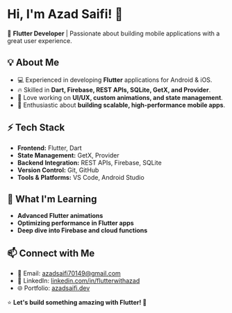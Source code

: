 # Hi, I'm Azad Saifi! 👋

🚀 **Flutter Developer** | Passionate about building mobile applications with a great user experience.

## 💡 About Me
- 💻 Experienced in developing **Flutter** applications for Android & iOS.
- 🔥 Skilled in **Dart, Firebase, REST APIs, SQLite, GetX, and Provider**.
- 📱 Love working on **UI/UX, custom animations, and state management**.
- 🎯 Enthusiastic about **building scalable, high-performance mobile apps**.

## ⚡ Tech Stack
- **Frontend:** Flutter, Dart  
- **State Management:** GetX, Provider  
- **Backend Integration:** REST APIs, Firebase, SQLite  
- **Version Control:** Git, GitHub  
- **Tools & Platforms:** VS Code, Android Studio  

## 🌱 What I'm Learning
- **Advanced Flutter animations**  
- **Optimizing performance in Flutter apps**  
- **Deep dive into Firebase and cloud functions**  

## 📫 Connect with Me
- 📩 Email: azadsaifi70149@gmail.com  
- 💼 LinkedIn: [linkedin.com/in/flutterwithazad](https://www.linkedin.com/in/flutterwithazad/)  
- 🌐 Portfolio: [azadsaifi.dev](#)  

⭐ **Let's build something amazing with Flutter! 🚀**
